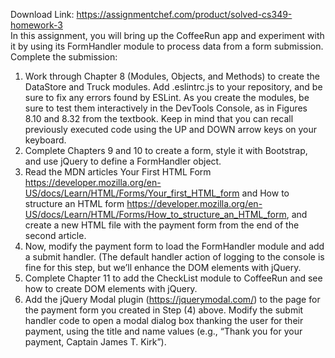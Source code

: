 Download Link: https://assignmentchef.com/product/solved-cs349-homework-3
<br>
In this assignment, you will bring up the CoffeeRun app and experiment with it by using its FormHandler module to process data from a form submission. Complete the submission:

<ol>

 <li>Work through Chapter 8 (Modules, Objects, and Methods) to create the DataStore and Truck modules. Add .eslintrc.js to your repository, and be sure to fix any errors found by ESLint. As you create the modules, be sure to test them interactively in the DevTools Console, as in Figures 8.10 and 8.32 from the textbook. Keep in mind that you can recall previously executed code using the UP and DOWN arrow keys on your keyboard.</li>

 <li>Complete Chapters 9 and 10 to create a form, style it with Bootstrap, and use jQuery to define a FormHandler object.</li>

 <li>Read the MDN articles Your First HTML Form <a href="https://developer.mozilla.org/en-US/docs/Learn/HTML/Forms/Your_first_HTML_form" rel="nofollow">https://developer.mozilla.org/en-US/docs/Learn/HTML/Forms/Your_first_HTML_form</a> and How to structure an HTML form <a href="https://developer.mozilla.org/en-US/docs/Learn/HTML/Forms/How_to_structure_an_HTML_form" rel="nofollow">https://developer.mozilla.org/en-US/docs/Learn/HTML/Forms/How_to_structure_an_HTML_form</a>, and create a new HTML file with the payment form from the end of the second article.</li>

 <li>Now, modify the payment form to load the FormHandler module and add a submit handler. (The default handler action of logging to the console is fine for this step, but we’ll enhance the DOM elements with jQuery.</li>

 <li>Complete Chapter 11 to add the CheckList module to CoffeeRun and see how to create DOM elements with jQuery.</li>

 <li>Add the jQuery Modal plugin (<a href="https://jquerymodal.com/" rel="nofollow">https://jquerymodal.com/</a>) to the page for the payment form you created in Step (4) above. Modify the submit handler code to open a modal dialog box thanking the user for their payment, using the title and name values (e.g., “Thank you for your payment, Captain James T. Kirk”).</li>

</ol>